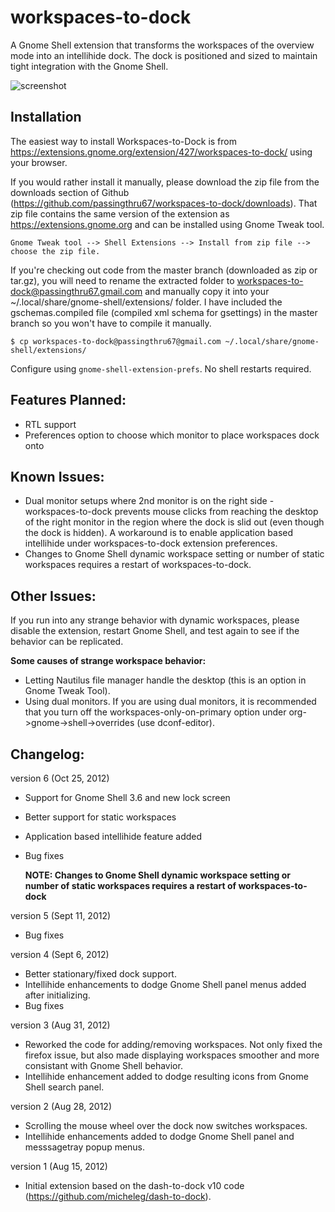 workspaces-to-dock
==================

A Gnome Shell extension that transforms the workspaces of the overview mode into an intellihide dock.  The dock is positioned and sized to maintain tight integration with the Gnome Shell.

![screenshot](https://github.com/passingthru67/workspaces-to-dock/raw/master/Screenshot.png)

Installation
------------
The easiest way to install Workspaces-to-Dock is from https://extensions.gnome.org/extension/427/workspaces-to-dock/ using your browser.

If you would rather install it manually, please download the zip file from the downloads section of Github (https://github.com/passingthru67/workspaces-to-dock/downloads). That zip file contains the same version of the extension as https://extensions.gnome.org and can be installed using Gnome Tweak tool.

	Gnome Tweak tool --> Shell Extensions --> Install from zip file --> choose the zip file.

If you're checking out code from the master branch (downloaded as zip or tar.gz), you will need to rename the extracted folder to workspaces-to-dock@passingthru67.gmail.com and manually copy it into your ~/.local/share/gnome-shell/extensions/ folder. I have included the gschemas.compiled file (compiled xml schema for gsettings) in the master branch so you won't have to compile it manually. 

	$ cp workspaces-to-dock@passingthru67@gmail.com ~/.local/share/gnome-shell/extensions/

Configure using `gnome-shell-extension-prefs`. No shell restarts required.


Features Planned:
-----------------
- RTL support
- Preferences option to choose which monitor to place workspaces dock onto


Known Issues:
-------------
- Dual monitor setups where 2nd monitor is on the right side - workspaces-to-dock prevents mouse clicks from reaching the desktop of the right monitor in the region where the dock is slid out (even though the dock is hidden). A workaround is to enable application based intellihide under workspaces-to-dock extension preferences.
- Changes to Gnome Shell dynamic workspace setting or number of static workspaces requires a restart of workspaces-to-dock.


Other Issues:
-------------
If you run into any strange behavior with dynamic workspaces, please disable the extension, restart Gnome Shell, and test again to see if the behavior can be replicated.

**Some causes of strange workspace behavior:**

- Letting Nautilus file manager handle the desktop  (this is an option in Gnome Tweak Tool).
- Using dual monitors. If you are using dual monitors, it is recommended that you turn off the workspaces-only-on-primary option under org->gnome->shell->overrides (use dconf-editor).


Changelog:
----------
version 6 (Oct 25, 2012)

- Support for Gnome Shell 3.6 and new lock screen
- Better support for static workspaces
- Application based intellihide feature added
- Bug fixes

    **NOTE: Changes to Gnome Shell dynamic workspace setting or number of static workspaces requires a restart of workspaces-to-dock**

version 5 (Sept 11, 2012)

- Bug fixes

version 4 (Sept 6, 2012)

- Better stationary/fixed dock support.
- Intellihide enhancements to dodge Gnome Shell panel menus added after initializing.
- Bug fixes

version 3 (Aug 31, 2012)

- Reworked the code for adding/removing workspaces. Not only fixed the firefox issue, but also made displaying workspaces smoother and more consistant with Gnome Shell behavior.
- Intellihide enhancement added to dodge resulting icons from Gnome Shell search panel.

version 2 (Aug 28, 2012)

- Scrolling the mouse wheel over the dock now switches workspaces.
- Intellihide enhancements added to dodge Gnome Shell panel and messsagetray popup menus.

version 1 (Aug 15, 2012)

- Initial extension based on the dash-to-dock v10 code (https://github.com/micheleg/dash-to-dock).

